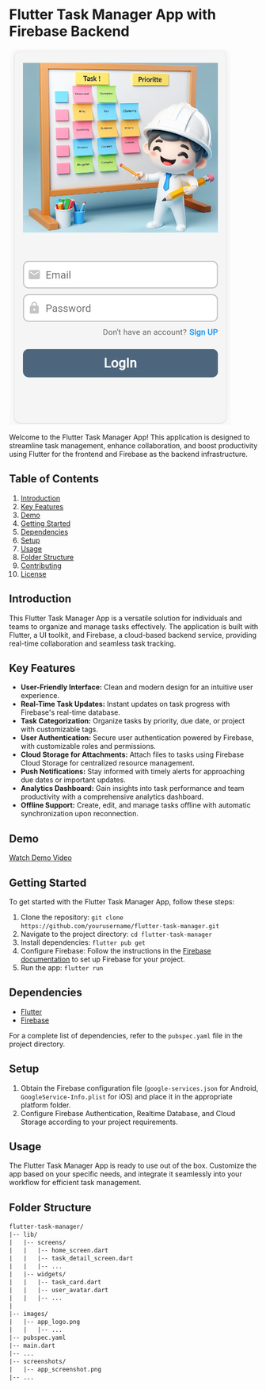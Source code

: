 # Flutter Task Manager App with Firebase Backend

![App Screenshot](/screenshots/app_screenshot.png)

Welcome to the Flutter Task Manager App! This application is designed to streamline task management, enhance collaboration, and boost productivity using Flutter for the frontend and Firebase as the backend infrastructure.

## Table of Contents
1. [Introduction](#introduction)
2. [Key Features](#key-features)
3. [Demo](#demo)
4. [Getting Started](#getting-started)
5. [Dependencies](#dependencies)
6. [Setup](#setup)
7. [Usage](#usage)
8. [Folder Structure](#folder-structure)
9. [Contributing](#contributing)
10. [License](#license)

## Introduction

This Flutter Task Manager App is a versatile solution for individuals and teams to organize and manage tasks effectively. The application is built with Flutter, a UI toolkit, and Firebase, a cloud-based backend service, providing real-time collaboration and seamless task tracking.

## Key Features

- **User-Friendly Interface:** Clean and modern design for an intuitive user experience.
- **Real-Time Task Updates:** Instant updates on task progress with Firebase's real-time database.
- **Task Categorization:** Organize tasks by priority, due date, or project with customizable tags.
- **User Authentication:** Secure user authentication powered by Firebase, with customizable roles and permissions.
- **Cloud Storage for Attachments:** Attach files to tasks using Firebase Cloud Storage for centralized resource management.
- **Push Notifications:** Stay informed with timely alerts for approaching due dates or important updates.
- **Analytics Dashboard:** Gain insights into task performance and team productivity with a comprehensive analytics dashboard.
- **Offline Support:** Create, edit, and manage tasks offline with automatic synchronization upon reconnection.

## Demo

[Watch Demo Video](https://youtu.be/your_demo_video_link)

## Getting Started

To get started with the Flutter Task Manager App, follow these steps:

1. Clone the repository: `git clone https://github.com/yourusername/flutter-task-manager.git`
2. Navigate to the project directory: `cd flutter-task-manager`
3. Install dependencies: `flutter pub get`
4. Configure Firebase: Follow the instructions in the [Firebase documentation](https://firebase.google.com/docs/flutter/setup) to set up Firebase for your project.
5. Run the app: `flutter run`

## Dependencies

- [Flutter](https://flutter.dev/)
- [Firebase](https://firebase.google.com/)

For a complete list of dependencies, refer to the `pubspec.yaml` file in the project directory.

## Setup

1. Obtain the Firebase configuration file (`google-services.json` for Android, `GoogleService-Info.plist` for iOS) and place it in the appropriate platform folder.
2. Configure Firebase Authentication, Realtime Database, and Cloud Storage according to your project requirements.

## Usage

The Flutter Task Manager App is ready to use out of the box. Customize the app based on your specific needs, and integrate it seamlessly into your workflow for efficient task management.

## Folder Structure

```plaintext
flutter-task-manager/
|-- lib/
|   |-- screens/
|   |   |-- home_screen.dart
|   |   |-- task_detail_screen.dart
|   |   |-- ...
|   |-- widgets/
|   |   |-- task_card.dart
|   |   |-- user_avatar.dart
|   |   |-- ...
|
|-- images/
|   |-- app_logo.png
|   |   |-- ...
|-- pubspec.yaml
|-- main.dart
|-- ...
|-- screenshots/
|   |-- app_screenshot.png
|-- ...
